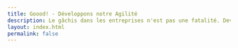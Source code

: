 ```yaml
---
title: Goood! - Développons notre Agilité
description: Le gâchis dans les entreprises n'est pas une fatalité. Devenons plus agiles 
layout: index.html
permalink: false
---
```

